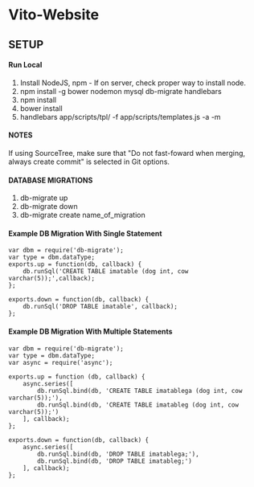 # Vito-Website

## SETUP

#### Run Local

1. Install NodeJS, npm - If on server, check proper way to install node.
2. npm install -g bower nodemon mysql db-migrate handlebars
3. npm install
4. bower install
5. handlebars app/scripts/tpl/ -f app/scripts/templates.js -a -m

#### NOTES

If using SourceTree, make sure that "Do not fast-foward when merging, always create commit" is selected in Git options.

#### DATABASE MIGRATIONS

1. db-migrate up
2. db-migrate down
3. db-migrate create name_of_migration

#### Example DB Migration With Single Statement

	var dbm = require('db-migrate');
	var type = dbm.dataType;
	exports.up = function(db, callback) {
		db.runSql('CREATE TABLE imatable (dog int, cow varchar(5));',callback);
	};

	exports.down = function(db, callback) {
		db.runSql('DROP TABLE imatable', callback);
	};

#### Example DB Migration With Multiple Statements

	var dbm = require('db-migrate');
	var type = dbm.dataType;
	var async = require('async');

	exports.up = function (db, callback) {
		async.series([
			db.runSql.bind(db, 'CREATE TABLE imatablega (dog int, cow varchar(5));'),
			db.runSql.bind(db, 'CREATE TABLE imatableg (dog int, cow varchar(5));')
		], callback);
	};

	exports.down = function(db, callback) {
		async.series([
			db.runSql.bind(db, 'DROP TABLE imatablega;'),
			db.runSql.bind(db, 'DROP TABLE imatableg;')
		], callback);
	};
